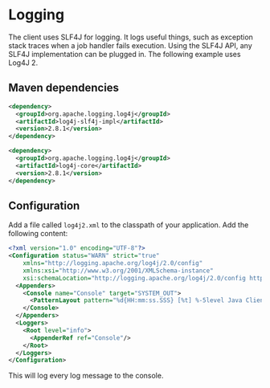 # Logging

The client uses SLF4J for logging. It logs useful things, such as exception stack traces when a job handler fails execution. Using the SLF4J API, any SLF4J implementation can be plugged in. The following example uses Log4J 2.

## Maven dependencies

```xml
<dependency>
  <groupId>org.apache.logging.log4j</groupId>
  <artifactId>log4j-slf4j-impl</artifactId>
  <version>2.8.1</version>
</dependency>

<dependency>
  <groupId>org.apache.logging.log4j</groupId>
  <artifactId>log4j-core</artifactId>
  <version>2.8.1</version>
</dependency>
```

## Configuration

Add a file called `log4j2.xml` to the classpath of your application. Add the following content:

```xml
<?xml version="1.0" encoding="UTF-8"?>
<Configuration status="WARN" strict="true"
    xmlns="http://logging.apache.org/log4j/2.0/config"
    xmlns:xsi="http://www.w3.org/2001/XMLSchema-instance"
    xsi:schemaLocation="http://logging.apache.org/log4j/2.0/config https://raw.githubusercontent.com/apache/logging-log4j2/log4j-2.8.1/log4j-core/src/main/resources/Log4j-config.xsd">
  <Appenders>
    <Console name="Console" target="SYSTEM_OUT">
      <PatternLayout pattern="%d{HH:mm:ss.SSS} [%t] %-5level Java Client: %logger{36} - %msg%n"/>
    </Console>
  </Appenders>
  <Loggers>
    <Root level="info">
      <AppenderRef ref="Console"/>
    </Root>
  </Loggers>
</Configuration>
```

This will log every log message to the console.

